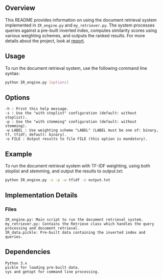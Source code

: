 ## Overview

This README provides information on using the document retrieval system implemented in `IR_engine.py` and `my_retriever.py`. The system processes queries against a pre-built inverted index, computes similarity scores using various weighting schemes, and outputs the ranked results. For more details about the project, look at [report](report/Information_Retrieval_Report.pdf).

## Usage

To run the document retrieval system, use the following command line syntax:

```sh
python IR_engine.py [options]
```

## Options

    -h : Print this help message.
    -s : Use the "with stoplist" configuration (default: without stoplist).
    -p : Use the "with stemming" configuration (default: without stemming).
    -w LABEL : Use weighting scheme "LABEL" (LABEL must be one of: binary, tf, tfidf; default: binary).
    -o FILE : Output results to file FILE (this option is mandatory).

## Example

To run the document retrieval system with TF-IDF weighting, using both stoplist and stemming, and output the results to output.txt:

```sh
python IR_engine.py -s -p -w tfidf -o output.txt
```

## Implementation Details
### Files

    IR_engine.py: Main script to run the document retrieval system.
    my_retriever.py: Contains the Retrieve class which handles the query processing and document retrieval.
    IR_data.pickle: Pre-built data containing the inverted index and queries.

## Dependencies

    Python 3.x
    pickle for loading pre-built data.
    sys and getopt for command line processing.
